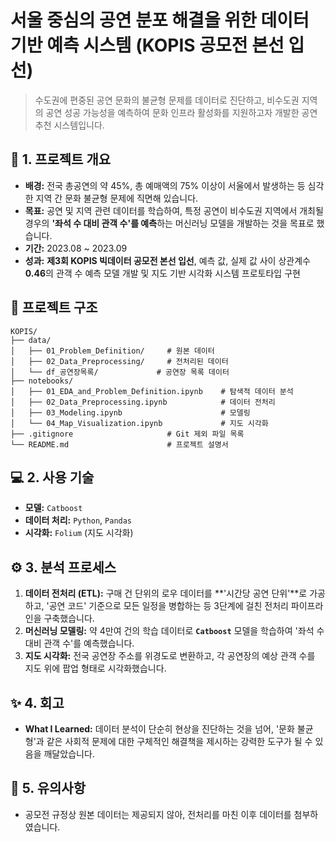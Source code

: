 # 서울 중심의 공연 분포 해결을 위한 데이터 기반 예측 시스템 (KOPIS 공모전 본선 입선)

> 수도권에 편중된 공연 문화의 불균형 문제를 데이터로 진단하고, 비수도권 지역의 공연 성공 가능성을 예측하여 문화 인프라 활성화를 지원하고자 개발한 공연 추천 시스템입니다.


## 📌 1. 프로젝트 개요

-   **배경:** 전국 총공연의 약 45%, 총 예매액의 75% 이상이 서울에서 발생하는 등 심각한 지역 간 문화 불균형 문제에 직면해 있습니다.
-   **목표:** 공연 및 지역 관련 데이터를 학습하여, 특정 공연이 비수도권 지역에서 개최될 경우의 **'좌석 수 대비 관객 수'를 예측**하는 머신러닝 모델을 개발하는 것을 목표로 했습니다.
-   **기간:** 2023.08 ~ 2023.09
-   **성과:** **제3회 KOPIS 빅데이터 공모전 본선 입선**, 예측 값, 실제 값 사이 상관계수 **0.46**의 관객 수 예측 모델 개발 및 지도 기반 시각화 시스템 프로토타입 구현

## 📁 프로젝트 구조
```
KOPIS/
├── data/
│   ├── 01_Problem_Definition/     # 원본 데이터
│   ├── 02_Data_Preprocessing/     # 전처리된 데이터
│   └── df_공연장목록/             # 공연장 목록 데이터
├── notebooks/
│   ├── 01_EDA_and_Problem_Definition.ipynb    # 탐색적 데이터 분석
│   ├── 02_Data_Preprocessing.ipynb            # 데이터 전처리
│   ├── 03_Modeling.ipynb                      # 모델링
│   └── 04_Map_Visualization.ipynb             # 지도 시각화
├── .gitignore                     # Git 제외 파일 목록
└── README.md                      # 프로젝트 설명서
```

## 💻 2. 사용 기술

-   **모델:** `Catboost`
-   **데이터 처리:** `Python`, `Pandas`
-   **시각화:** `Folium` (지도 시각화)


## ⚙️ 3. 분석 프로세스

1.  **데이터 전처리 (ETL):** 구매 건 단위의 로우 데이터를 **'시간당 공연 단위'**로 가공하고, '공연 코드' 기준으로 모든 일정을 병합하는 등 3단계에 걸친 전처리 파이프라인을 구축했습니다.
2.  **머신러닝 모델링:** 약 4만여 건의 학습 데이터로 **`Catboost`** 모델을 학습하여 '좌석 수 대비 관객 수'를 예측했습니다.
3.  **지도 시각화:** 전국 공연장 주소를 위경도로 변환하고, 각 공연장의 예상 관객 수를 지도 위에 팝업 형태로 시각화했습니다.


## ✨ 4. 회고

-   **What I Learned:** 데이터 분석이 단순히 현상을 진단하는 것을 넘어, '문화 불균형'과 같은 사회적 문제에 대한 구체적인 해결책을 제시하는 강력한 도구가 될 수 있음을 깨달았습니다.

## 🚨 5. 유의사항
- 공모전 규정상 원본 데이터는 제공되지 않아, 전처리를 마친 이후 데이터를 첨부하였습니다.
